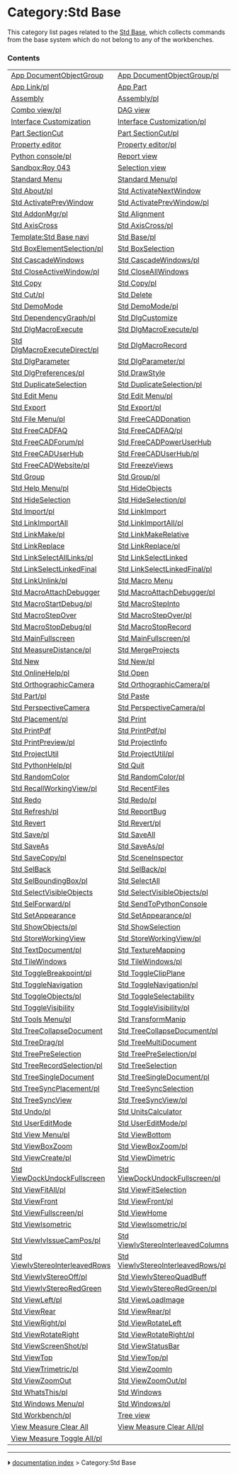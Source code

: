 # Category:Std Base
This category list pages related to the [Std Base](Std_Base.md), which collects commands from the base system which do not belong to any of the workbenches.

### Contents

|     |     |     |
| --- | --- | --- |
| [App DocumentObjectGroup](App_DocumentObjectGroup.md) | [App DocumentObjectGroup/pl](App_DocumentObjectGroup/pl.md) | [App Link](App_Link.md) |
| [App Link/pl](App_Link/pl.md) | [App Part](App_Part.md) | [App Part/pl](App_Part/pl.md) |
| [Assembly](Assembly.md) | [Assembly/pl](Assembly/pl.md) | [Combo view](Combo_view.md) |
| [Combo view/pl](Combo_view/pl.md) | [DAG view](DAG_view.md) | [DAG view/pl](DAG_view/pl.md) |
| [Interface Customization](Interface_Customization.md) | [Interface Customization/pl](Interface_Customization/pl.md) | [Part](Part.md) |
| [Part SectionCut](Part_SectionCut.md) | [Part SectionCut/pl](Part_SectionCut/pl.md) | [Part/pl](Part/pl.md) |
| [Property editor](Property_editor.md) | [Property editor/pl](Property_editor/pl.md) | [Python console](Python_console.md) |
| [Python console/pl](Python_console/pl.md) | [Report view](Report_view.md) | [Report view/pl](Report_view/pl.md) |
| [Sandbox:Roy 043](Sandbox_Roy_043.md) | [Selection view](Selection_view.md) | [Selection view/pl](Selection_view/pl.md) |
| [Standard Menu](Standard_Menu.md) | [Standard Menu/pl](Standard_Menu/pl.md) | [Std About](Std_About.md) |
| [Std About/pl](Std_About/pl.md) | [Std ActivateNextWindow](Std_ActivateNextWindow.md) | [Std ActivateNextWindow/pl](Std_ActivateNextWindow/pl.md) |
| [Std ActivatePrevWindow](Std_ActivatePrevWindow.md) | [Std ActivatePrevWindow/pl](Std_ActivatePrevWindow/pl.md) | [Std AddonMgr](Std_AddonMgr.md) |
| [Std AddonMgr/pl](Std_AddonMgr/pl.md) | [Std Alignment](Std_Alignment.md) | [Std Alignment/pl](Std_Alignment/pl.md) |
| [Std AxisCross](Std_AxisCross.md) | [Std AxisCross/pl](Std_AxisCross/pl.md) | [Std Base](Std_Base.md) |
| [Template:Std Base navi](Template_Std_Base_navi.md) | [Std Base/pl](Std_Base/pl.md) | [Std BoxElementSelection](Std_BoxElementSelection.md) |
| [Std BoxElementSelection/pl](Std_BoxElementSelection/pl.md) | [Std BoxSelection](Std_BoxSelection.md) | [Std BoxSelection/pl](Std_BoxSelection/pl.md) |
| [Std CascadeWindows](Std_CascadeWindows.md) | [Std CascadeWindows/pl](Std_CascadeWindows/pl.md) | [Std CloseActiveWindow](Std_CloseActiveWindow.md) |
| [Std CloseActiveWindow/pl](Std_CloseActiveWindow/pl.md) | [Std CloseAllWindows](Std_CloseAllWindows.md) | [Std CloseAllWindows/pl](Std_CloseAllWindows/pl.md) |
| [Std Copy](Std_Copy.md) | [Std Copy/pl](Std_Copy/pl.md) | [Std Cut](Std_Cut.md) |
| [Std Cut/pl](Std_Cut/pl.md) | [Std Delete](Std_Delete.md) | [Std Delete/pl](Std_Delete/pl.md) |
| [Std DemoMode](Std_DemoMode.md) | [Std DemoMode/pl](Std_DemoMode/pl.md) | [Std DependencyGraph](Std_DependencyGraph.md) |
| [Std DependencyGraph/pl](Std_DependencyGraph/pl.md) | [Std DlgCustomize](Std_DlgCustomize.md) | [Std DlgCustomize/pl](Std_DlgCustomize/pl.md) |
| [Std DlgMacroExecute](Std_DlgMacroExecute.md) | [Std DlgMacroExecute/pl](Std_DlgMacroExecute/pl.md) | [Std DlgMacroExecuteDirect](Std_DlgMacroExecuteDirect.md) |
| [Std DlgMacroExecuteDirect/pl](Std_DlgMacroExecuteDirect/pl.md) | [Std DlgMacroRecord](Std_DlgMacroRecord.md) | [Std DlgMacroRecord/pl](Std_DlgMacroRecord/pl.md) |
| [Std DlgParameter](Std_DlgParameter.md) | [Std DlgParameter/pl](Std_DlgParameter/pl.md) | [Std DlgPreferences](Std_DlgPreferences.md) |
| [Std DlgPreferences/pl](Std_DlgPreferences/pl.md) | [Std DrawStyle](Std_DrawStyle.md) | [Std DrawStyle/pl](Std_DrawStyle/pl.md) |
| [Std DuplicateSelection](Std_DuplicateSelection.md) | [Std DuplicateSelection/pl](Std_DuplicateSelection/pl.md) | [Std Edit](Std_Edit.md) |
| [Std Edit Menu](Std_Edit_Menu.md) | [Std Edit Menu/pl](Std_Edit_Menu/pl.md) | [Std Edit/pl](Std_Edit/pl.md) |
| [Std Export](Std_Export.md) | [Std Export/pl](Std_Export/pl.md) | [Std File Menu](Std_File_Menu.md) |
| [Std File Menu/pl](Std_File_Menu/pl.md) | [Std FreeCADDonation](Std_FreeCADDonation.md) | [Std FreeCADDonation/pl](Std_FreeCADDonation/pl.md) |
| [Std FreeCADFAQ](Std_FreeCADFAQ.md) | [Std FreeCADFAQ/pl](Std_FreeCADFAQ/pl.md) | [Std FreeCADForum](Std_FreeCADForum.md) |
| [Std FreeCADForum/pl](Std_FreeCADForum/pl.md) | [Std FreeCADPowerUserHub](Std_FreeCADPowerUserHub.md) | [Std FreeCADPowerUserHub/pl](Std_FreeCADPowerUserHub/pl.md) |
| [Std FreeCADUserHub](Std_FreeCADUserHub.md) | [Std FreeCADUserHub/pl](Std_FreeCADUserHub/pl.md) | [Std FreeCADWebsite](Std_FreeCADWebsite.md) |
| [Std FreeCADWebsite/pl](Std_FreeCADWebsite/pl.md) | [Std FreezeViews](Std_FreezeViews.md) | [Std FreezeViews/pl](Std_FreezeViews/pl.md) |
| [Std Group](Std_Group.md) | [Std Group/pl](Std_Group/pl.md) | [Std Help Menu](Std_Help_Menu.md) |
| [Std Help Menu/pl](Std_Help_Menu/pl.md) | [Std HideObjects](Std_HideObjects.md) | [Std HideObjects/pl](Std_HideObjects/pl.md) |
| [Std HideSelection](Std_HideSelection.md) | [Std HideSelection/pl](Std_HideSelection/pl.md) | [Std Import](Std_Import.md) |
| [Std Import/pl](Std_Import/pl.md) | [Std LinkImport](Std_LinkImport.md) | [Std LinkImport/pl](Std_LinkImport/pl.md) |
| [Std LinkImportAll](Std_LinkImportAll.md) | [Std LinkImportAll/pl](Std_LinkImportAll/pl.md) | [Std LinkMake](Std_LinkMake.md) |
| [Std LinkMake/pl](Std_LinkMake/pl.md) | [Std LinkMakeRelative](Std_LinkMakeRelative.md) | [Std LinkMakeRelative/pl](Std_LinkMakeRelative/pl.md) |
| [Std LinkReplace](Std_LinkReplace.md) | [Std LinkReplace/pl](Std_LinkReplace/pl.md) | [Std LinkSelectAllLinks](Std_LinkSelectAllLinks.md) |
| [Std LinkSelectAllLinks/pl](Std_LinkSelectAllLinks/pl.md) | [Std LinkSelectLinked](Std_LinkSelectLinked.md) | [Std LinkSelectLinked/pl](Std_LinkSelectLinked/pl.md) |
| [Std LinkSelectLinkedFinal](Std_LinkSelectLinkedFinal.md) | [Std LinkSelectLinkedFinal/pl](Std_LinkSelectLinkedFinal/pl.md) | [Std LinkUnlink](Std_LinkUnlink.md) |
| [Std LinkUnlink/pl](Std_LinkUnlink/pl.md) | [Std Macro Menu](Std_Macro_Menu.md) | [Std Macro Menu/pl](Std_Macro_Menu/pl.md) |
| [Std MacroAttachDebugger](Std_MacroAttachDebugger.md) | [Std MacroAttachDebugger/pl](Std_MacroAttachDebugger/pl.md) | [Std MacroStartDebug](Std_MacroStartDebug.md) |
| [Std MacroStartDebug/pl](Std_MacroStartDebug/pl.md) | [Std MacroStepInto](Std_MacroStepInto.md) | [Std MacroStepInto/pl](Std_MacroStepInto/pl.md) |
| [Std MacroStepOver](Std_MacroStepOver.md) | [Std MacroStepOver/pl](Std_MacroStepOver/pl.md) | [Std MacroStopDebug](Std_MacroStopDebug.md) |
| [Std MacroStopDebug/pl](Std_MacroStopDebug/pl.md) | [Std MacroStopRecord](Std_MacroStopRecord.md) | [Std MacroStopRecord/pl](Std_MacroStopRecord/pl.md) |
| [Std MainFullscreen](Std_MainFullscreen.md) | [Std MainFullscreen/pl](Std_MainFullscreen/pl.md) | [Std MeasureDistance](Std_MeasureDistance.md) |
| [Std MeasureDistance/pl](Std_MeasureDistance/pl.md) | [Std MergeProjects](Std_MergeProjects.md) | [Std MergeProjects/pl](Std_MergeProjects/pl.md) |
| [Std New](Std_New.md) | [Std New/pl](Std_New/pl.md) | [Std OnlineHelp](Std_OnlineHelp.md) |
| [Std OnlineHelp/pl](Std_OnlineHelp/pl.md) | [Std Open](Std_Open.md) | [Std Open/pl](Std_Open/pl.md) |
| [Std OrthographicCamera](Std_OrthographicCamera.md) | [Std OrthographicCamera/pl](Std_OrthographicCamera/pl.md) | [Std Part](Std_Part.md) |
| [Std Part/pl](Std_Part/pl.md) | [Std Paste](Std_Paste.md) | [Std Paste/pl](Std_Paste/pl.md) |
| [Std PerspectiveCamera](Std_PerspectiveCamera.md) | [Std PerspectiveCamera/pl](Std_PerspectiveCamera/pl.md) | [Std Placement](Std_Placement.md) |
| [Std Placement/pl](Std_Placement/pl.md) | [Std Print](Std_Print.md) | [Std Print/pl](Std_Print/pl.md) |
| [Std PrintPdf](Std_PrintPdf.md) | [Std PrintPdf/pl](Std_PrintPdf/pl.md) | [Std PrintPreview](Std_PrintPreview.md) |
| [Std PrintPreview/pl](Std_PrintPreview/pl.md) | [Std ProjectInfo](Std_ProjectInfo.md) | [Std ProjectInfo/pl](Std_ProjectInfo/pl.md) |
| [Std ProjectUtil](Std_ProjectUtil.md) | [Std ProjectUtil/pl](Std_ProjectUtil/pl.md) | [Std PythonHelp](Std_PythonHelp.md) |
| [Std PythonHelp/pl](Std_PythonHelp/pl.md) | [Std Quit](Std_Quit.md) | [Std Quit/pl](Std_Quit/pl.md) |
| [Std RandomColor](Std_RandomColor.md) | [Std RandomColor/pl](Std_RandomColor/pl.md) | [Std RecallWorkingView](Std_RecallWorkingView.md) |
| [Std RecallWorkingView/pl](Std_RecallWorkingView/pl.md) | [Std RecentFiles](Std_RecentFiles.md) | [Std RecentFiles/pl](Std_RecentFiles/pl.md) |
| [Std Redo](Std_Redo.md) | [Std Redo/pl](Std_Redo/pl.md) | [Std Refresh](Std_Refresh.md) |
| [Std Refresh/pl](Std_Refresh/pl.md) | [Std ReportBug](Std_ReportBug.md) | [Std ReportBug/pl](Std_ReportBug/pl.md) |
| [Std Revert](Std_Revert.md) | [Std Revert/pl](Std_Revert/pl.md) | [Std Save](Std_Save.md) |
| [Std Save/pl](Std_Save/pl.md) | [Std SaveAll](Std_SaveAll.md) | [Std SaveAll/pl](Std_SaveAll/pl.md) |
| [Std SaveAs](Std_SaveAs.md) | [Std SaveAs/pl](Std_SaveAs/pl.md) | [Std SaveCopy](Std_SaveCopy.md) |
| [Std SaveCopy/pl](Std_SaveCopy/pl.md) | [Std SceneInspector](Std_SceneInspector.md) | [Std SceneInspector/pl](Std_SceneInspector/pl.md) |
| [Std SelBack](Std_SelBack.md) | [Std SelBack/pl](Std_SelBack/pl.md) | [Std SelBoundingBox](Std_SelBoundingBox.md) |
| [Std SelBoundingBox/pl](Std_SelBoundingBox/pl.md) | [Std SelectAll](Std_SelectAll.md) | [Std SelectAll/pl](Std_SelectAll/pl.md) |
| [Std SelectVisibleObjects](Std_SelectVisibleObjects.md) | [Std SelectVisibleObjects/pl](Std_SelectVisibleObjects/pl.md) | [Std SelForward](Std_SelForward.md) |
| [Std SelForward/pl](Std_SelForward/pl.md) | [Std SendToPythonConsole](Std_SendToPythonConsole.md) | [Std SendToPythonConsole/pl](Std_SendToPythonConsole/pl.md) |
| [Std SetAppearance](Std_SetAppearance.md) | [Std SetAppearance/pl](Std_SetAppearance/pl.md) | [Std ShowObjects](Std_ShowObjects.md) |
| [Std ShowObjects/pl](Std_ShowObjects/pl.md) | [Std ShowSelection](Std_ShowSelection.md) | [Std ShowSelection/pl](Std_ShowSelection/pl.md) |
| [Std StoreWorkingView](Std_StoreWorkingView.md) | [Std StoreWorkingView/pl](Std_StoreWorkingView/pl.md) | [Std TextDocument](Std_TextDocument.md) |
| [Std TextDocument/pl](Std_TextDocument/pl.md) | [Std TextureMapping](Std_TextureMapping.md) | [Std TextureMapping/pl](Std_TextureMapping/pl.md) |
| [Std TileWindows](Std_TileWindows.md) | [Std TileWindows/pl](Std_TileWindows/pl.md) | [Std ToggleBreakpoint](Std_ToggleBreakpoint.md) |
| [Std ToggleBreakpoint/pl](Std_ToggleBreakpoint/pl.md) | [Std ToggleClipPlane](Std_ToggleClipPlane.md) | [Std ToggleClipPlane/pl](Std_ToggleClipPlane/pl.md) |
| [Std ToggleNavigation](Std_ToggleNavigation.md) | [Std ToggleNavigation/pl](Std_ToggleNavigation/pl.md) | [Std ToggleObjects](Std_ToggleObjects.md) |
| [Std ToggleObjects/pl](Std_ToggleObjects/pl.md) | [Std ToggleSelectability](Std_ToggleSelectability.md) | [Std ToggleSelectability/pl](Std_ToggleSelectability/pl.md) |
| [Std ToggleVisibility](Std_ToggleVisibility.md) | [Std ToggleVisibility/pl](Std_ToggleVisibility/pl.md) | [Std Tools Menu](Std_Tools_Menu.md) |
| [Std Tools Menu/pl](Std_Tools_Menu/pl.md) | [Std TransformManip](Std_TransformManip.md) | [Std TransformManip/pl](Std_TransformManip/pl.md) |
| [Std TreeCollapseDocument](Std_TreeCollapseDocument.md) | [Std TreeCollapseDocument/pl](Std_TreeCollapseDocument/pl.md) | [Std TreeDrag](Std_TreeDrag.md) |
| [Std TreeDrag/pl](Std_TreeDrag/pl.md) | [Std TreeMultiDocument](Std_TreeMultiDocument.md) | [Std TreeMultiDocument/pl](Std_TreeMultiDocument/pl.md) |
| [Std TreePreSelection](Std_TreePreSelection.md) | [Std TreePreSelection/pl](Std_TreePreSelection/pl.md) | [Std TreeRecordSelection](Std_TreeRecordSelection.md) |
| [Std TreeRecordSelection/pl](Std_TreeRecordSelection/pl.md) | [Std TreeSelection](Std_TreeSelection.md) | [Std TreeSelection/pl](Std_TreeSelection/pl.md) |
| [Std TreeSingleDocument](Std_TreeSingleDocument.md) | [Std TreeSingleDocument/pl](Std_TreeSingleDocument/pl.md) | [Std TreeSyncPlacement](Std_TreeSyncPlacement.md) |
| [Std TreeSyncPlacement/pl](Std_TreeSyncPlacement/pl.md) | [Std TreeSyncSelection](Std_TreeSyncSelection.md) | [Std TreeSyncSelection/pl](Std_TreeSyncSelection/pl.md) |
| [Std TreeSyncView](Std_TreeSyncView.md) | [Std TreeSyncView/pl](Std_TreeSyncView/pl.md) | [Std Undo](Std_Undo.md) |
| [Std Undo/pl](Std_Undo/pl.md) | [Std UnitsCalculator](Std_UnitsCalculator.md) | [Std UnitsCalculator/pl](Std_UnitsCalculator/pl.md) |
| [Std UserEditMode](Std_UserEditMode.md) | [Std UserEditMode/pl](Std_UserEditMode/pl.md) | [Std View Menu](Std_View_Menu.md) |
| [Std View Menu/pl](Std_View_Menu/pl.md) | [Std ViewBottom](Std_ViewBottom.md) | [Std ViewBottom/pl](Std_ViewBottom/pl.md) |
| [Std ViewBoxZoom](Std_ViewBoxZoom.md) | [Std ViewBoxZoom/pl](Std_ViewBoxZoom/pl.md) | [Std ViewCreate](Std_ViewCreate.md) |
| [Std ViewCreate/pl](Std_ViewCreate/pl.md) | [Std ViewDimetric](Std_ViewDimetric.md) | [Std ViewDimetric/pl](Std_ViewDimetric/pl.md) |
| [Std ViewDockUndockFullscreen](Std_ViewDockUndockFullscreen.md) | [Std ViewDockUndockFullscreen/pl](Std_ViewDockUndockFullscreen/pl.md) | [Std ViewFitAll](Std_ViewFitAll.md) |
| [Std ViewFitAll/pl](Std_ViewFitAll/pl.md) | [Std ViewFitSelection](Std_ViewFitSelection.md) | [Std ViewFitSelection/pl](Std_ViewFitSelection/pl.md) |
| [Std ViewFront](Std_ViewFront.md) | [Std ViewFront/pl](Std_ViewFront/pl.md) | [Std ViewFullscreen](Std_ViewFullscreen.md) |
| [Std ViewFullscreen/pl](Std_ViewFullscreen/pl.md) | [Std ViewHome](Std_ViewHome.md) | [Std ViewHome/pl](Std_ViewHome/pl.md) |
| [Std ViewIsometric](Std_ViewIsometric.md) | [Std ViewIsometric/pl](Std_ViewIsometric/pl.md) | [Std ViewIvIssueCamPos](Std_ViewIvIssueCamPos.md) |
| [Std ViewIvIssueCamPos/pl](Std_ViewIvIssueCamPos/pl.md) | [Std ViewIvStereoInterleavedColumns](Std_ViewIvStereoInterleavedColumns.md) | [Std ViewIvStereoInterleavedColumns/pl](Std_ViewIvStereoInterleavedColumns/pl.md) |
| [Std ViewIvStereoInterleavedRows](Std_ViewIvStereoInterleavedRows.md) | [Std ViewIvStereoInterleavedRows/pl](Std_ViewIvStereoInterleavedRows/pl.md) | [Std ViewIvStereoOff](Std_ViewIvStereoOff.md) |
| [Std ViewIvStereoOff/pl](Std_ViewIvStereoOff/pl.md) | [Std ViewIvStereoQuadBuff](Std_ViewIvStereoQuadBuff.md) | [Std ViewIvStereoQuadBuff/pl](Std_ViewIvStereoQuadBuff/pl.md) |
| [Std ViewIvStereoRedGreen](Std_ViewIvStereoRedGreen.md) | [Std ViewIvStereoRedGreen/pl](Std_ViewIvStereoRedGreen/pl.md) | [Std ViewLeft](Std_ViewLeft.md) |
| [Std ViewLeft/pl](Std_ViewLeft/pl.md) | [Std ViewLoadImage](Std_ViewLoadImage.md) | [Std ViewLoadImage/pl](Std_ViewLoadImage/pl.md) |
| [Std ViewRear](Std_ViewRear.md) | [Std ViewRear/pl](Std_ViewRear/pl.md) | [Std ViewRight](Std_ViewRight.md) |
| [Std ViewRight/pl](Std_ViewRight/pl.md) | [Std ViewRotateLeft](Std_ViewRotateLeft.md) | [Std ViewRotateLeft/pl](Std_ViewRotateLeft/pl.md) |
| [Std ViewRotateRight](Std_ViewRotateRight.md) | [Std ViewRotateRight/pl](Std_ViewRotateRight/pl.md) | [Std ViewScreenShot](Std_ViewScreenShot.md) |
| [Std ViewScreenShot/pl](Std_ViewScreenShot/pl.md) | [Std ViewStatusBar](Std_ViewStatusBar.md) | [Std ViewStatusBar/pl](Std_ViewStatusBar/pl.md) |
| [Std ViewTop](Std_ViewTop.md) | [Std ViewTop/pl](Std_ViewTop/pl.md) | [Std ViewTrimetric](Std_ViewTrimetric.md) |
| [Std ViewTrimetric/pl](Std_ViewTrimetric/pl.md) | [Std ViewZoomIn](Std_ViewZoomIn.md) | [Std ViewZoomIn/pl](Std_ViewZoomIn/pl.md) |
| [Std ViewZoomOut](Std_ViewZoomOut.md) | [Std ViewZoomOut/pl](Std_ViewZoomOut/pl.md) | [Std WhatsThis](Std_WhatsThis.md) |
| [Std WhatsThis/pl](Std_WhatsThis/pl.md) | [Std Windows](Std_Windows.md) | [Std Windows Menu](Std_Windows_Menu.md) |
| [Std Windows Menu/pl](Std_Windows_Menu/pl.md) | [Std Windows/pl](Std_Windows/pl.md) | [Std Workbench](Std_Workbench.md) |
| [Std Workbench/pl](Std_Workbench/pl.md) | [Tree view](Tree_view.md) | [Tree view/pl](Tree_view/pl.md) |
| [View Measure Clear All](View_Measure_Clear_All.md) | [View Measure Clear All/pl](View_Measure_Clear_All/pl.md) | [View Measure Toggle All](View_Measure_Toggle_All.md) |
| [View Measure Toggle All/pl](View_Measure_Toggle_All/pl.md) |



---
⏵ [documentation index](../README.md) > Category:Std Base

